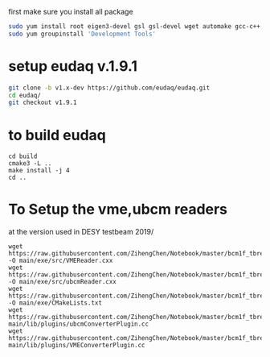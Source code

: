 first make sure you install all package 
```bash
sudo yum install root eigen3-devel gsl gsl-devel wget automake gcc-c++ gcc-gfortran subversion java-1.8.0-openjdk-devel libX11-devel libXpm-devel libXft-devel libXext-devel python-devel tar make cmake which devtoolset-6-gcc-c++ rh-git29 qt5-qtbase-devel openssh-server build-essential xterm.x86_64  zlib-devel
sudo yum groupinstall 'Development Tools'
```

# setup eudaq v.1.9.1
```bash
git clone -b v1.x-dev https://github.com/eudaq/eudaq.git
cd eudaq/
git checkout v1.9.1 
```

# to build eudaq
```
cd build
cmake3 -L ..
make install -j 4
cd ..
```


# To Setup the vme,ubcm readers 

at the version used in DESY testbeam 2019/

```
wget https://raw.githubusercontent.com/ZihengChen/Notebook/master/bcm1f_tbreader/VMEReader.cxx -O main/exe/src/VMEReader.cxx
wget https://raw.githubusercontent.com/ZihengChen/Notebook/master/bcm1f_tbreader/ubcmReader.cxx -O main/exe/src/ubcmReader.cxx
wget https://raw.githubusercontent.com/ZihengChen/Notebook/master/bcm1f_tbreader/CMakeLists.txt -O main/exe/CMakeLists.txt
wget https://raw.githubusercontent.com/ZihengChen/Notebook/master/bcm1f_tbreader/ubcmConverterPlugin.cc main/lib/plugins/ubcmConverterPlugin.cc
wget https://raw.githubusercontent.com/ZihengChen/Notebook/master/bcm1f_tbreader/VMEConverterPlugin.cc main/lib/plugins/VMEConverterPlugin.cc
```

